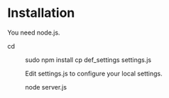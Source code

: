 
# Installation

You need node.js.

cd <dir>
sudo npm install
cp def_settings settings.js

Edit settings.js to configure your local settings.

node server.js
